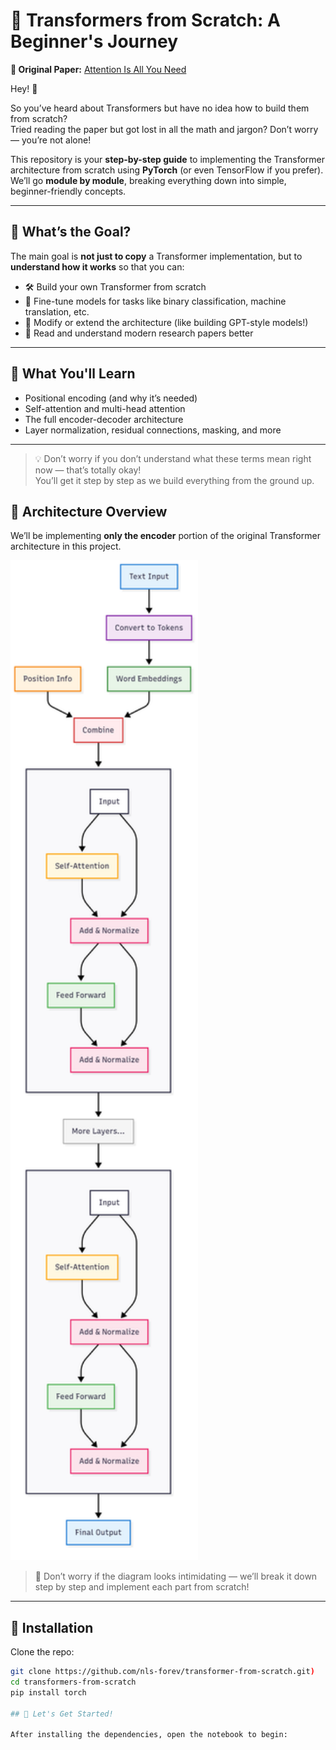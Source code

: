 # 🚀 Transformers from Scratch: A Beginner's Journey

**📜 Original Paper:** [Attention Is All You Need](https://arxiv.org/abs/1706.03762)

Hey! 👋

So you’ve heard about Transformers but have no idea how to build them from scratch?  
Tried reading the paper but got lost in all the math and jargon? Don’t worry — you’re not alone!

This repository is your **step-by-step guide** to implementing the Transformer architecture from scratch using **PyTorch** (or even TensorFlow if you prefer).  
We’ll go **module by module**, breaking everything down into simple, beginner-friendly concepts.

---

## 🎯 What’s the Goal?

The main goal is **not just to copy** a Transformer implementation, but to **understand how it works** so that you can:

- 🛠️ Build your own Transformer from scratch  
- 🔧 Fine-tune models for tasks like binary classification, machine translation, etc.  
- 🧪 Modify or extend the architecture (like building GPT-style models!)  
- 📖 Read and understand modern research papers better  

---

## 🧱 What You'll Learn

- Positional encoding (and why it’s needed)
- Self-attention and multi-head attention
- The full encoder-decoder architecture
- Layer normalization, residual connections, masking, and more

---

> 💡 Don’t worry if you don’t understand what these terms mean right now — that’s totally okay!  
> You’ll get it step by step as we build everything from the ground up.  

## 🧠 Architecture Overview

We’ll be implementing **only the encoder** portion of the original Transformer architecture in this project.

<img src="encoder_architecture.png" alt="Transformer Encoder Architecture" width="300"/>

> 📌 Don’t worry if the diagram looks intimidating — we’ll break it down step by step and implement each part from scratch!

---

## 🔧 Installation

Clone the repo:

```bash
git clone https://github.com/nls-forev/transformer-from-scratch.git)
cd transformers-from-scratch
pip install torch

## 🚀 Let's Get Started!

After installing the dependencies, open the notebook to begin:
